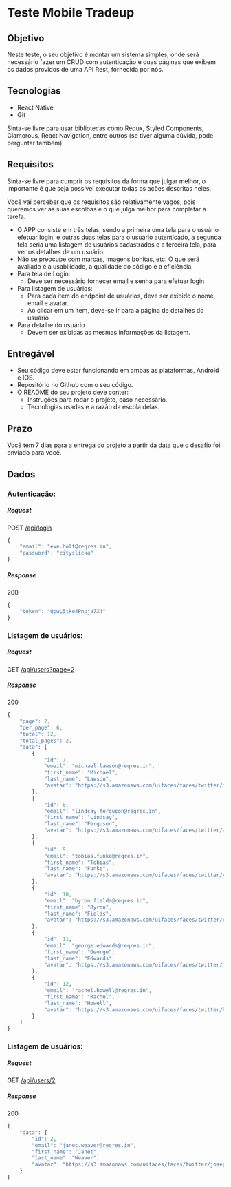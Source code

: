 # Teste Mobile Tradeup

## Objetivo

Neste teste, o seu objetivo é montar um sistema simples, onde será necessário
fazer um CRUD com autenticação e duas páginas que exibem os dados providos
de uma API Rest, fornecida por nós.

## Tecnologias

- React Native
- Git

Sinta-se livre para usar bibliotecas como Redux, Styled Components, Glamorous,
React Navigation, entre outros (se tiver alguma dúvida, pode perguntar também).

## Requisitos

Sinta-se livre para cumprir os requisitos da forma que julgar melhor, o
importante é que seja possível executar todas as ações descritas neles.

Você vai perceber que os requisitos são relativamente vagos, pois queremos ver
as suas escolhas e o que julga melhor para completar a tarefa.

- O APP consiste em três telas, sendo a primeira uma tela para o usuário efetuar
  login, e outras duas telas para o usuário autenticado, a segunda tela seria uma
  listagem de usuários cadastrados e a terceira tela, para ver os detalhes de um usuário.
- Não se preocupe com marcas, imagens bonitas, etc. O que será avaliado é a
  usabilidade, a qualidade do código e a eficiência.
- Para tela de Login:
  - Deve ser necessário fornecer email e senha para efetuar login
- Para listagem de usuários:
  - Para cada item do endpoint de usuários, deve ser exibido o nome, email e avatar.
  - Ao clicar em um item, deve-se ir para a página de detalhes do usuário
- Para detalhe do usuário
  - Devem ser exibidas as mesmas informações da listagem.

## Entregável

- Seu código deve estar funcionando em ambas as plataformas, Android e IOS.
- Repositório no Github com o seu código.
- O README do seu projeto deve conter:
  - Instruções para rodar o projeto, caso necessário.
  - Tecnologias usadas e a razão da escola delas.

## Prazo

Você tem 7 dias para a entrega do projeto a partir da data que o desafio foi enviado para você.

## Dados

### Autenticação:

##### Request

POST [/api/login](https://reqres.in/api/login)

```js
{
    "email": "eve.holt@reqres.in",
    "password": "cityslicka"
}
```

##### Response

200

```js
{
    "token": "QpwL5tke4Pnpja7X4"
}
```

### Listagem de usuários:

##### Request

GET [/api/users?page=2](https://reqres.in/api/users?page=2)

##### Response

200

```js
{
    "page": 2,
    "per_page": 6,
    "total": 12,
    "total_pages": 2,
    "data": [
        {
            "id": 7,
            "email": "michael.lawson@reqres.in",
            "first_name": "Michael",
            "last_name": "Lawson",
            "avatar": "https://s3.amazonaws.com/uifaces/faces/twitter/follettkyle/128.jpg"
        },
        {
            "id": 8,
            "email": "lindsay.ferguson@reqres.in",
            "first_name": "Lindsay",
            "last_name": "Ferguson",
            "avatar": "https://s3.amazonaws.com/uifaces/faces/twitter/araa3185/128.jpg"
        },
        {
            "id": 9,
            "email": "tobias.funke@reqres.in",
            "first_name": "Tobias",
            "last_name": "Funke",
            "avatar": "https://s3.amazonaws.com/uifaces/faces/twitter/vivekprvr/128.jpg"
        },
        {
            "id": 10,
            "email": "byron.fields@reqres.in",
            "first_name": "Byron",
            "last_name": "Fields",
            "avatar": "https://s3.amazonaws.com/uifaces/faces/twitter/russoedu/128.jpg"
        },
        {
            "id": 11,
            "email": "george.edwards@reqres.in",
            "first_name": "George",
            "last_name": "Edwards",
            "avatar": "https://s3.amazonaws.com/uifaces/faces/twitter/mrmoiree/128.jpg"
        },
        {
            "id": 12,
            "email": "rachel.howell@reqres.in",
            "first_name": "Rachel",
            "last_name": "Howell",
            "avatar": "https://s3.amazonaws.com/uifaces/faces/twitter/hebertialmeida/128.jpg"
        }
    ]
}
```

### Listagem de usuários:

##### Request

GET [/api/users/2](https://reqres.in/api/users/2)

##### Response

200

```js
{
    "data": {
        "id": 2,
        "email": "janet.weaver@reqres.in",
        "first_name": "Janet",
        "last_name": "Weaver",
        "avatar": "https://s3.amazonaws.com/uifaces/faces/twitter/josephstein/128.jpg"
    }
}
```
